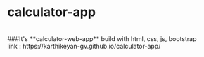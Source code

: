 # calculator-app
<br>
###It's **calculator-web-app** build with html, css, js, bootstrap
<br>
link :  https://karthikeyan-gv.github.io/calculator-app/
